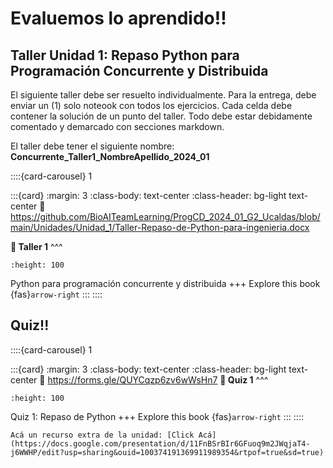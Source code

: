 # Evaluemos lo aprendido!! 

## Taller Unidad 1: Repaso Python para Programación Concurrente y Distribuida

El siguiente taller debe ser resuelto individualmente.
Para la entrega, debe enviar un (1) solo noteook con todos los ejercicios.
Cada celda debe contener la solución de un punto del taller. Todo debe estar debidamente comentado y demarcado con secciones markdown.

El taller debe tener el siguiente nombre: **Concurrente_Taller1_NombreApellido_2024_01**

::::{card-carousel} 1

:::{card}
:margin: 3
:class-body: text-center
:class-header: bg-light text-center
:link: https://github.com/BioAITeamLearning/ProgCD_2024_01_G2_Ucaldas/blob/main/Unidades/Unidad_1/Taller-Repaso-de-Python-para-ingenieria.docx

**💬 Taller 1**
^^^
```{image} https://gcloud.devoteam.com/wp-content/uploads/sites/32/2021/08/Google_Docs_logo_2014-2020.svg.png
:height: 100
```

Python para programación concurrente y distribuida
+++
Explore this book {fas}`arrow-right`
:::
::::

## Quiz!!


::::{card-carousel} 1

:::{card}
:margin: 3
:class-body: text-center
:class-header: bg-light text-center
:link: https://forms.gle/QUYCqzp6zv6wWsHn7
**💬 Quiz 1**
^^^
```{image} https://upload.wikimedia.org/wikipedia/commons/thumb/c/c2/Google_Forms_logo_%282014-2020%29.svg/1489px-Google_Forms_logo_%282014-2020%29.svg.png
:height: 100
```

Quiz 1: Repaso de Python
+++
Explore this book {fas}`arrow-right`
:::
::::

```{note}
Acá un recurso extra de la unidad: [Click Acá](https://docs.google.com/presentation/d/11FnBSrBIr6GFuoq9m2JWqjaT4-j6WWHP/edit?usp=sharing&ouid=100374191369911989354&rtpof=true&sd=true)
```